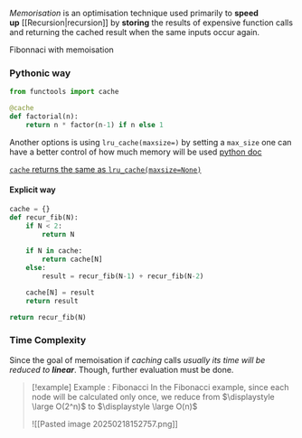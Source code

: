 *Memorisation* is an optimisation technique used primarily to **speed up** [[Recursion|recursion]] by **storing** the results of expensive function calls and returning the cached result when the same inputs occur again.

Fibonnaci with memoisation

### Pythonic way
```python
from functools import cache

@cache
def factorial(n):
	return n * factor(n-1) if n else 1
```

Another options is using `lru_cache(maxsize=)` by setting a `max_size`  one can have a better control of how much memory will be used [python doc](https://docs.python.org/3/library/functools.html#functools.lru_cache)

[`cache` returns the same as `lru_cache(maxsize=None)`](https://docs.python.org/3/library/functools.html#functools.cache)


#### Explicit way
```python
cache = {}
def recur_fib(N):
	if N < 2:
		return N
		
	if N in cache:
		return cache[N]
	else:
		result = recur_fib(N-1) + recur_fib(N-2)

	cache[N] = result
	return result

return recur_fib(N)
```


### Time Complexity
Since the goal of memoisation if *caching* calls *usually its time will be reduced to **linear***. Though, further evaluation must be done.

>[!example] Example : Fibonacci
>In the Fibonacci example, since each node will be calculated only once, we reduce from $\displaystyle \large O(2^n)$ to $\displaystyle \large O(n)$
>
>![[Pasted image 20250218152757.png]]

